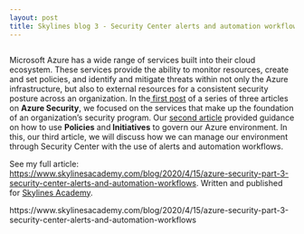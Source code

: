 ```yaml
---
layout: post
title: Skylines blog 3 - Security Center alerts and automation workflows
---
```


<!-- wp:image {"id":69,"sizeSlug":"large"} -->
<figure class="wp-block-image size-large"><img src="https://captainhyperscaler.files.wordpress.com/2019/10/afilliatebadgblue.jpg?w=900" alt="" class="wp-image-69"/></figure>
<!-- /wp:image -->

<!-- wp:paragraph -->
<p>Microsoft Azure has a wide range of services built into their cloud ecosystem. These services provide the ability to monitor resources, create and set policies, and identify and mitigate threats within not only the Azure infrastructure, but also to external resources for a consistent security posture across an organization. In the<a href="https://www.skylinesacademy.com/blog/2020/2/5/azure-security-part-1"> first post</a> of a series of three articles on <strong>Azure Security</strong>, we focused on the services that make up the foundation of an organization’s security program. Our <a href="https://www.skylinesacademy.com/blog/2020/3/3/azure-security-part-2-understanding-azure-policies">second article</a> provided guidance on how to use <strong>Policies</strong> and<strong> Initiatives</strong> to govern our Azure environment.  In this, our third article, we will discuss how we can manage our environment through Security Center with the use of alerts and automation workflows.</p>
<!-- /wp:paragraph -->

<!-- wp:paragraph -->
<p>See my full article: <a rel="noreferrer noopener" href="https://www.skylinesacademy.com/blog/2020/3/3/azure-security-part-2-understanding-azure-policies" target="_blank">https://www.skylinesacademy.com/blog/2020/4/15/azure-security-part-3-security-center-alerts-and-automation-workflows</a>. Written and published for <a rel="noreferrer noopener" href="https://courses.skylinesacademy.com/?affcode=180879_p1mljie2" target="_blank">Skylines Academy</a>.</p>
<!-- /wp:paragraph -->

<!-- wp:paragraph -->
<p>https://www.skylinesacademy.com/blog/2020/4/15/azure-security-part-3-security-center-alerts-and-automation-workflows</p>
<!-- /wp:paragraph -->